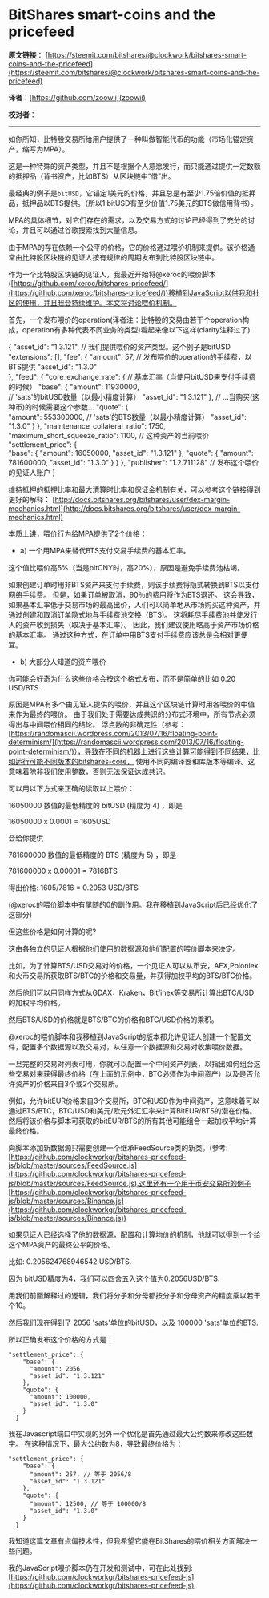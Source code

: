 BitShares smart-coins and the pricefeed
==========================================

**原文链接**：
[https://steemit.com/bitshares/@clockwork/bitshares-smart-coins-and-the-pricefeed](https://steemit.com/bitshares/@clockwork/bitshares-smart-coins-and-the-pricefeed)

**译者**：[https://github.com/zoowii](zoowii)

**校对者**：
   
-------

如你所知，比特股交易所给用户提供了一种叫做智能代币的功能（市场化锚定资产，缩写为MPA）。

这是一种特殊的资产类型，并且不是根据个人意愿发行，而只能通过提供一定数额的抵押品（背书资产，比如BTS）从区块链中“借”出。

最经典的例子是`bitUSD`，它锚定1美元的价格，并且总是有至少1.75倍价值的抵押品，抵押品以BTS提供。（所以1 bitUSD有至少价值1.75美元的BTS做信用背书）。

MPA的具体细节，对它们存在的需求，以及交易方式的讨论已经得到了充分的讨论，并且可以通过谷歌搜索找到大量信息。

由于MPA的存在依赖一个公平的价格，它的价格通过喂价机制来提供。该价格通常由比特股区块链的见证人按有规律的周期发布到比特股区块链中。

作为一个比特股区块链的见证人，我最近开始将@xeroc的喂价脚本([https://github.com/xeroc/bitshares-pricefeed/](https://github.com/xeroc/bitshares-pricefeed/))移植到JavaScript以供我和社区的使用，并且我会持续维护。本文将讨论喂价机制。

首先，一个发布喂价的operation(译者注：比特股的交易由若干个operation构成，operation有多种代表不同业务的类型)看起来像以下这样(clarity注释过了):

  {
    "asset_id": "1.3.121", 
      // 我们提供喂价的资产类型。这个例子是bitUSD
    "extensions": [],
    "fee": {
      "amount": 57,
      // 发布喂价的operation的手续费，以BTS提供
      "asset_id": "1.3.0"                                                
    },
    "feed": {
      "core_exchange_rate": {
      // 基本汇率（当使用bitUSD来支付手续费的时候）
        "base": {
          "amount": 11930000,                                     
          // 'sats'的bitUSD数量（以最小精度计算）
          "asset_id": "1.3.121" 
        },
          // ...当购买(这种币)的时候需要这个参数...
        "quote": {                      
          "amount": 553300000, 
          // 'sats'的BTS数量（以最小精度计算）
          "asset_id": "1.3.0"
        }
      },
      "maintenance_collateral_ratio": 1750,
      "maximum_short_squeeze_ratio": 1100,
      // 这种资产的当前喂价
      "settlement_price": {                                         
        "base": {
          "amount": 16050000,
          "asset_id": "1.3.121"
        },
        "quote": {
          "amount": 781600000,
          "asset_id": "1.3.0"
        }
      }
    },
    "publisher": "1.2.711128"
    // 发布这个喂价的见证人账户
  }

维持抵押的抵押比率和最大清算时比率和保证金机制有关，可以参考这个链接得到更好的解释：
[http://docs.bitshares.org/bitshares/user/dex-margin-mechanics.html](http://docs.bitshares.org/bitshares/user/dex-margin-mechanics.html)


本质上讲，喂价行为给MPA提供了2个价格：

* a) 一个用MPA来替代BTS支付交易手续费的基本汇率。

这个值比喂价高5%（当是bitCNY时，高20%），原因是避免手续费池枯竭。

如果创建订单时用非BTS资产来支付手续费，则该手续费将隐式转换到BTS以支付网络手续费。 但是，如果订单被取消，90％的费用将作为BTS退还。 这会导致，如果基本汇率低于交易市场的最高出价，人们可以简单地从市场购买这种资产，并通过创建和取消订单隐式地与手续费池交换（BTS)。 这将耗尽手续费池并使发行人的资产收到损失（取决于基本汇率）。 因此，我们建议使用略高于资产市场价格的基本汇率。 通过这种方式，在订单中用BTS支付手续费应该总是会相对更便宜。

* b) 大部分人知道的资产喂价

你可能会好奇为什么这些价格会按这个格式发布，而不是简单的比如 0.20 USD/BTS.

原因是MPA有多个由见证人提供的喂价，并且这个区块链计算时用各喂价的中值来作为最终的喂价。 由于我们处于需要达成共识的分布式环境中，所有节点必须得出与中间喂价相同的结论。 浮点数的非确定性（参考：[https://randomascii.wordpress.com/2013/07/16/floating-point-determinism/](https://randomascii.wordpress.com/2013/07/16/floating-point-determinism/)），导致在不同的机器上进行这些计算可能得到不同结果，比如运行可能不同版本的bitshares-core， 使用不同的编译器和库版本等编译。这意味着除非我们使用整数，否则无法保证达成共识。

可以用以下方式来正确的读取以上喂价：


16050000 数值的最低精度的 bitUSD (精度为 4) ，即是

16050000 x 0.0001 = 1605USD

会给你提供

781600000 数值的最低精度的 BTS (精度为 5) ，即是

781600000 x 0.00001 = 7816BTS

得出价格: 1605/7816 = 0.2053 USD/BTS

(@xeroc的喂价脚本中有尾随的0的副作用。我在移植到JavaScript后已经优化了这部分)

但这些价格是如何计算的呢?

这由各独立的见证人根据他们使用的数据源和他们配置的喂价脚本来决定。

比如，为了计算BTS/USD交易对的价格，一个见证人可以从币安，AEX,Poloniex和火币交易所获取BTS/BTC的价格和交易量，并获得加权平均的BTS/BTC价格。

然后他们可以用同样方式从GDAX，Kraken，Bitfinex等交易所计算出BTC/USD的加权平均价格。

然后BTS/USD的价格就是BTS/BTC的价格和BTC/USD价格的乘积。

@xeroc的喂价脚本和我移植到JavaScript的版本都允许见证人创建一个配置文件，配置多个数据源以及交易对，从任意一个数据源和交易对收集喂价数据。

一旦完整的交易对列表可用，你就可以配置一个中间资产列表，以指出如何组合这些交易对来获得最终价格（在上面的示例中，BTC必须作为中间资产）以及是否允许资产的价格来自3个或2个交易所。

例如，允许bitEUR价格来自3个交易所，BTC和USD作为中间资产，这意味着可以通过BTS/BTC，BTC/USD和美元/欧元外汇汇率来计算BitEUR/BTS的潜在价格。 然后将该价格与脚本可获取的bitEUR/BTS的所有其他可能组合一起加权平均计算最终价格。

向脚本添加新数据源只需要创建一个继承FeedSource类的新类。(参考: [https://github.com/clockworkgr/bitshares-pricefeed-js/blob/master/sources/FeedSource.js](https://github.com/clockworkgr/bitshares-pricefeed-js/blob/master/sources/FeedSource.js),这里还有一个用于币安交易所的例子 [https://github.com/clockworkgr/bitshares-pricefeed-js/blob/master/sources/Binance.js](https://github.com/clockworkgr/bitshares-pricefeed-js/blob/master/sources/Binance.js))

如果见证人已经选择了他的数据源，配置和计算均价的机制，他就可以得到一个给这个MPA资产的最终公平的价格。



比如: 0.205624768946542 USD/BTS.

因为 bitUSD精度为4，我们可以四舍五入这个值为0.2056USD/BTS.

用我们前面解释过的逻辑，我们将分子和分母都按分子和分母资产的精度乘以若干个10。

然后我们现在得到了 2056 'sats'单位的bitUSD，以及 100000 'sats'单位的BTS.

所以正确发布这个价格的方式是：

    "settlement_price": {                                         
        "base": {
          "amount": 2056,
          "asset_id": "1.3.121"
        },
        "quote": {
          "amount": 100000,
          "asset_id": "1.3.0"
        }
      }

我在Javascript端口中实现的另外一个优化是首先通过最大公约数来修改这些数字。 在这种情况下，最大公约数为8，导致最终价格为：

    "settlement_price": {                                         
        "base": {
          "amount": 257, // 等于 2056/8
          "asset_id": "1.3.121"
        },
        "quote": {
          "amount": 12500, // 等于 100000/8
          "asset_id": "1.3.0"
        }
      }

我知道这篇文章有点偏技术性，但我希望它能在BitShares的喂价相关方面解决一些问题。


我的JavaScript喂价脚本仍在开发和测试中，可在此处找到: [https://github.com/clockworkgr/bitshares-pricefeed-js](https://github.com/clockworkgr/bitshares-pricefeed-js)
